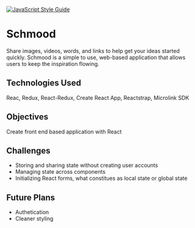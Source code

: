 [![JavaScript Style Guide](https://img.shields.io/badge/code_style-standard-brightgreen.svg)](https://standardjs.com)

# Schmood
Share images, videos, words, and links to help get your ideas started quickly. Schmood is a simple to use, web-based application that allows users to keep the inspiration flowing.

## Technologies Used
Reac, Redux, React-Redux, Create React App, Reactstrap, Microlink SDK

## Objectives
Create front end based application with React

## Challenges
- Storing and sharing state without creating user accounts
- Managing state across components
- Initializing React forms, what constitues as local state or global state

## Future Plans
- Authetication
- Cleaner styling
